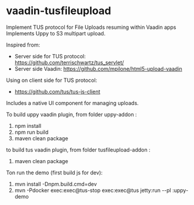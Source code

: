 # vaadin-tusfileupload
Implement TUS protocol for File Uploads resuming within Vaadin apps
Implements Uppy to S3 multipart upload.

Inspired from:
- Server side for TUS protocol: https://github.com/terrischwartz/tus_servlet/
- Server side Vaadin: https://github.com/mpilone/html5-upload-vaadin

Using on client side for TUS protocol:
- https://github.com/tus/tus-js-client

Includes a native UI component for managing uploads.


To build uppy vaadin plugin, from folder uppy-addon :
1. npm install
2. npm run build
3. maven clean package

to build tus vaadin plugin, from folder tusfileupload-addon :
1. maven clean package

Ton run the demo (first build js for dev):
1. mvn install -Dnpm.build.cmd=dev
2. mvn -Pdocker exec:exec@tus-stop exec:exec@tus jetty:run --pl :uppy-demo
